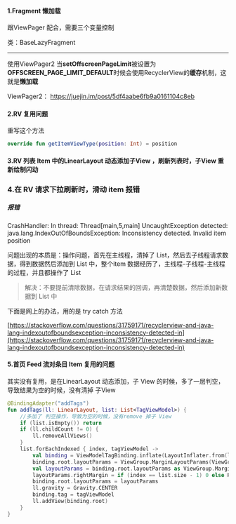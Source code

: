 #### 1.Fragment 懒加载 

跟ViewPager 配合，需要三个变量控制

类：BaseLazyFragment

------

使用ViewPager2  当**setOffscreenPageLimit**被设置为**OFFSCREEN_PAGE_LIMIT_DEFAULT**时候会使用RecyclerView的**缓存**机制，这就是**懒加载**

 ViewPager2：  https://juejin.im/post/5df4aabe6fb9a0161104c8eb



#### 2.RV 复用问题

重写这个方法

```kotlin
override fun getItemViewType(position: Int) = position
```



#### 3.RV 列表 Item 中的LinearLayout 动态添加子View ，刷新列表时，子View 重新绘制闪动





### 4.在 RV 请求下拉刷新时，滑动 item 报错

##### 报错

CrashHandler: In thread: Thread[main,5,main]
UncaughtException detected: java.lang.IndexOutOfBoundsException: Inconsistency detected. Invalid item position 

问题出现的本质是：操作问题，首先在主线程，清掉了 List，然后去子线程请求数据，得到数据然后添加到 List 中，整个item 数据经历了，主线程-子线程-主线程 的过程，并且都操作了 List

> 解决：不要提前清除数据，在请求结果的回调，再清楚数据，然后添加新数据到 List 中

下面是网上的办法，用的是 try catch 方法

[https://stackoverflow.com/questions/31759171/recyclerview-and-java-lang-indexoutofboundsexception-inconsistency-detected-in](https://stackoverflow.com/questions/31759171/recyclerview-and-java-lang-indexoutofboundsexception-inconsistency-detected-in)



#### 5.首页 Feed 流对条目 Item 复用的问题

其实没有复用，是在LinearLayout 动态添加，子 View 的时候，多了一层判空，导致结果为空的时候，没有清掉 子View

```kotlin
@BindingAdapter("addTags")
fun addTags(ll: LinearLayout, list: List<TagViewModel>) {
  	//多加了 判空操作，导致为空的时候，没有remove 掉子 View
    if (list.isEmpty()) return
    if (ll.childCount != 0) {
        ll.removeAllViews()
    }
    list.forEachIndexed { index, tagViewModel ->
        val binding = ViewModelTagBinding.inflate(LayoutInflater.from(ll.context))
        binding.root.layoutParams = ViewGroup.MarginLayoutParams(ViewGroup.LayoutParams.MATCH_PARENT, ViewGroup.LayoutParams.MATCH_PARENT)
        val layoutParams = binding.root.layoutParams as ViewGroup.MarginLayoutParams
        layoutParams.rightMargin = if (index == list.size - 1) 0 else R.dimen.dp_10.getResDimen().toInt()
        binding.root.layoutParams = layoutParams
        ll.gravity = Gravity.CENTER
        binding.tag = tagViewModel
        ll.addView(binding.root)
    }
}
```













